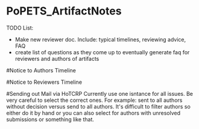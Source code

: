 # PoPETS_ArtifactNotes

TODO List: 
- Make new reviewer doc. Include: typical timelines, reviewing advice, FAQ 
- create list of questions as they come up to eventually generate faq for reviewers and authors of artifacts




#Notice to Authors Timeline


#Notice to Reviewers Timeline



#Sending out Mail via HoTCRP
Currently use one isntance for all issues. Be very careful to select the correct ones. 
For example: sent to all authors without decision versus send to all authors. 
It's difficult to filter authors so either do it by hand or you can also select for authors with unresolved submissions or something like that.
